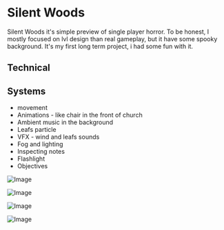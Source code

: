 # Silent Woods

Silent Woods it's simple preview of single player horror.
To be honest, I mostly focused on lvl design than real gameplay, but it have some spooky background.
It's my first long term project, i had some fun with it.
## Technical



## Systems
* movement
* Animations - like chair in the front of church
* Ambient music in the background
* Leafs particle
* VFX - wind and leafs sounds
* Fog and lighting
* Inspecting notes
* Flashlight
* Objectives



![Image](https://github.com/kawaii-kubus/Samaran/blob/92029f4e8e3a93c7a333e2d75eff052ea7450f87/4.PNG)

![Image](https://github.com/kawaii-kubus/Samaran/blob/92029f4e8e3a93c7a333e2d75eff052ea7450f87/1.PNG)

![Image](https://github.com/kawaii-kubus/Samaran/blob/92029f4e8e3a93c7a333e2d75eff052ea7450f87/3.PNG)

![Image](https://github.com/kawaii-kubus/Samaran/blob/92029f4e8e3a93c7a333e2d75eff052ea7450f87/2.PNG)
